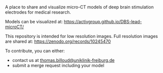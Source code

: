A place to share and visualize micro-CT models of deep brain stimulation electrodes for medical research.

Models can be visualized at:
https://activgroup.github.io/DBS-lead-microCT/

This repository is intended for low resolution images. Full resolution images are shared at:
https://zenodo.org/records/10245470

To contribute, you can either:
- contact us at thomas.billoud@uniklinik-freiburg.de
- submit a merge request including your model 
